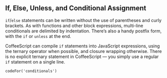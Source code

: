 ## If, Else, Unless, and Conditional Assignment

`if`/`else` statements can be written without the use of parentheses and curly brackets. As with functions and other block expressions, multi-line conditionals are delimited by indentation. There’s also a handy postfix form, with the `if` or `unless` at the end.

CoffeeScript can compile `if` statements into JavaScript expressions, using the ternary operator when possible, and closure wrapping otherwise. There is no explicit ternary statement in CoffeeScript — you simply use a regular `if` statement on a single line.

```
codeFor('conditionals')
```
